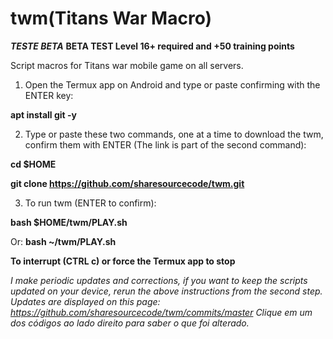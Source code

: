 # twm(Titans War Macro)
***TESTE BETA***
**BETA TEST Level 16+ required and +50 training points**

Script macros for Titans war mobile game on all servers.

1. Open the Termux app on Android and type or paste confirming with the ENTER key:

**apt install git -y**


2. Type or paste these two commands, one at a time to download the twm, confirm them with ENTER (The link is part of the second command):

**cd $HOME**

**git clone https://github.com/sharesourcecode/twm.git**


3. To run twm (ENTER to confirm):

**bash $HOME/twm/PLAY.sh**

Or:
**bash ~/twm/PLAY.sh**


**To interrupt (CTRL c) or force the Termux app to stop**

*I make periodic updates and corrections, if you want to keep the scripts updated on your device, rerun the above instructions from the second step. Updates are displayed on this page: https://github.com/sharesourcecode/twm/commits/master
Clique em um dos códigos ao lado direito para saber o que foi alterado.* 
